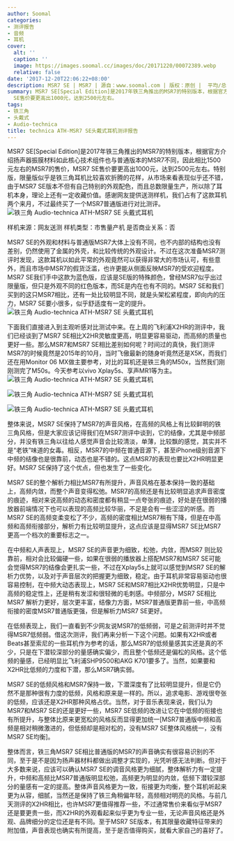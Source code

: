 ```yaml
---
author: Soomal
categories:
- 测评报告
- 音频
- 耳机
cover:
  alt: ''
  caption: ''
  image: https://images.soomal.cc/images/doc/20171220/00072389.webp
  relative: false
date: '2017-12-20T22:06:22+08:00'
description: MSR7 SE | MSR7 | 源自：www.soomal.com | 版权：原创 |  平均/总评分：09.58/297
summary: MSR7 SE[Special Edition]是2017年铁三角推出的MSR7的特别版本，根据官方介绍扬声器振膜材与普通版本的MSR7不同，因此相比1500元左右的MSR7的售价，MSR7
  SE售价要更高出1000元，达到2500元左右。
tags:
- 铁三角
- 头戴式
- Audio-technica
title: technica ATH-MSR7 SE头戴式耳机测评报告
---
```


MSR7 SE[Special Edition]是2017年铁三角推出的MSR7的特别版本，根据官方介绍扬声器振膜材料如此核心技术组件也与普通版本的MSR7不同，因此相比1500元左右的MSR7的售价，MSR7 SE售价要更高出1000元，达到2500元左右。特别版，限量版似乎是铁三角耳机比较喜欢折腾的花样，从市场来看表现似乎还不错，由于MSR7 SE版本不但有自己特别的外观配色，而且总数限量生产，所以除了耳机本身，理论上还有一定收藏价值。感谢网友提供送测样机，我们占有了这款耳机两个来月，不过最终买了一个MSR7普通版进行对比测评。
![铁三角 Audio-technica ATH-MSR7 SE 头戴式耳机](https://images.soomal.cc/images/doc/20171125/00071826.webp)





样机来源：网友送测
样机类型：市售量产机
是否商业关系：否 

MSR7 SE的外观和材料与普通版MSR7大体上没有不同，也不内部的结构也没有差别，仍然使用了金属的外壳，和比较传统的外观设计。不过在这次准备MSR7测评时发现，这款耳机以如此平常的外观竟然可以获得非常大的市场认可，有些意外，而且市场中MSR7的假货泛滥，也许更能从侧面反映MSR7的受欢迎程度。MSR7 SE我们手中这款为蓝色版，应该是SE版的特殊颜色，曾经MSR7似乎出过限量版，但只是外观不同的红色版本，而SE是内在也有不同的。MSR7 SE和我们买到的这只MSR7相比，还有一处比较明显不同，就是头架松紧程度，即向内的压力，MSR7 SE要小很多，似乎舒适度有一定的提升。
![铁三角 Audio-technica ATH-MSR7 SE 头戴式耳机](https://images.soomal.cc/images/doc/20171125/00071827.webp)




下面我们直接进入到主观听感对比测试中来。在上周的飞利浦X2HR的测评中，我们已经谈到了MSR7 SE相比X2HR灵敏度更高，明显更容易驱动，而高频的质量也更好一些。那么MSR7和MSR7 SE相比差别如何呢？时间过的真快，我们测评MSR7的时候竟然是2015年的10月，当时飞傲最新的随身听竟然还是X5K，而我们还在用Monitor 06 MX做主要参考，对比的耳机还是铁三角的M50x，当然我们刚刚测完了M50s。今天参考以vivo Xplay5s、享声MR1等为主。
![铁三角 Audio-technica ATH-MSR7 SE 头戴式耳机](https://images.soomal.cc/images/doc/20171125/00071828.webp)




![铁三角 Audio-technica ATH-MSR7 SE 头戴式耳机](https://images.soomal.cc/images/doc/20171125/00071831_01.webp)




![铁三角 Audio-technica ATH-MSR7 SE 头戴式耳机](https://images.soomal.cc/images/doc/20171125/00071832_01.webp)




整体来说，MSR7 SE保持了MSR7的声音风格，在高频的风格上有比较鲜明的铁三角风格，但是大家应该记得我们在MSR7测评中谈到，它的结像，尤其是中频部分，并没有铁三角以往给人感觉声音会比较清淡，单薄，比较飘的感觉，其实并不是“老铁”味道的女毒。相反，MSR7的中频在普通音源下，甚至iPhone级别音源下中频的结像也是很靠前，动态也是不错的。这点MSR7的表现也要比X2HR明显更好。MSR7 SE保持了这个优点，但也发生了一些变化。

MSR7 SE的整个解析力相比MSR7有所提升，声音风格在基本保持一致的基础上，高频内敛，而整个声音变得松弛。MSR7的高频还是有比较明显追求声音密度的痕迹，相对来说高频的动态和密度都有稍显一点夸张的痕迹，好处是在很弱的播放器前端情况下也可以表现的高频比较华丽，不足是会有一些涩涩的听感。而MSR7 SE的高频变柔变松了不少，高频的密度相比MSR7稍有下降，但是在中高频和高频衔接部分，解析力有比较明显提升，这点应该是显得MSR7 SE比MSR7更高一个档次的重要标志之一。

在中频和人声表现上，MSR7 SE的声音更为细致，松弛，内敛，而MSR7 则比较靠前，相对会比较偏硬一些，如果在很弱的播放器上搭配MSR7和MSR7 SE可能会觉得MSR7的结像会更扎实一些，不过在Xplay5s上就可以感觉到MSR7 SE的解析力优势，以及对于声音层次的把握更为细致，稳定。由于耳机非常容易驱动也很容易控制，在中频大动态表现上，MSR7 SE和MSR7相比X2HR优势明显，只是中高频的稳定性上，还是稍有发涩和很轻微的毛刺感。中频部分，MSR7 SE相比MSR7 解析力更好，层次更丰富，结像力方面，MSR7普通版更靠前一些，中高频衔接的密度MSR7普通版更强，但是解析力MSR7 SE更好。

在低频表现上，我们一直看到不少网友说MSR7的低频弱，可是之前测评时并不觉得MSR7低频弱。借这次测评，我们再来分析一下这个问题。如果有X2HR或者Beats甚至索尼的一些耳机作为参考的话，那么MSR7的低频量感其实还是真的不少，只是在下潜较深部分的量感确实偏少，而且整个低频还是偏松的风格。这个低频的量感，已经明显比飞利浦SHP9500和AKG K701要多了。当然，如果要和X2HR比低频的力度和下潜，那么MSR7确实弱。

MSR7 SE的低频风格和MSR7保持一致，下潜深度有了比较明显提升，但是它仍然不是那种很有力度的低频，风格和原来是一样的。所以，追求电影、游戏很夸张的低频，应该还是X2HR那种风格占优。当然，对于音乐表现来说，我们认为MSR7和MSR7 SE的还是更好一些，MSR7 SE低频的改进让它在中低频的衔接也有所提升，与整体比原来更宽松的风格反而显得更加统一[MSR7普通版中频和高频是相对稍微激进的，但低频却是相对松的，没有MSR7 SE整体风格统一，没有MSR7 SE均衡]。

整体而言，铁三角MSR7 SE相比普通版的MSR7的声音确实有很容易识别的不同，至于是不是因为扬声器材料都做出调整才实现的，光凭听感无法判断。但对于大多数来说，应该可以确认MSR7 SE的调音风格更为细腻，整体解析力有一定提升，中频和高频比MSR7普通版明显松弛，高频更为明显的内敛，低频下潜较深部分的量感有一定的提高。整体声音风格更为一致，衔接更为均衡，整个耳机听起来更为从容，细腻，当然还是保持了铁三角稍偏年轻，高频相对明亮的风格。与前几天测评的X2HR相比，也许MSR7更值得推荐一些，不过通常售价来看似乎MSR7还是要更贵一些，而X2HR的外观看起来似乎更为专业一些，无论声音风格还是外观、品牌细分的定位还是有不同。至于MSR7 SE版本，有其限量收藏特征带来的附加值，声音表现也确实有所提高，至于是否值得购买，就看大家自己的喜好了。
